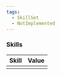 ```yaml
---
tags:
  - SkillSet
  - NotImplemented
---
```


### Skills
| Skill | Value |
| ----- | ----- |
|       |       |
